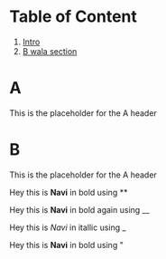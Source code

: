 # Table of Content

1. [Intro](#A)
2. [B wala section](#B)



# A

This is the placeholder for the A header




# B

This is the placeholder for the A header







Hey this is **Navi** in bold using ** 

Hey this is __Navi__ in bold again using __

Hey this is _Navi_ in itallic using _


Hey this is <b>Navi</b> in bold using "<b></b>
